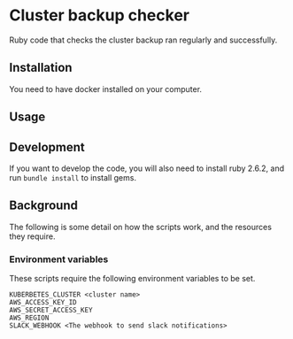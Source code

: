 # Cluster backup checker

Ruby code that checks the cluster backup ran regularly and successfully.

## Installation

You need to have docker installed on your computer.


## Usage



## Development

If you want to develop the code, you will also need to install ruby 2.6.2, and run `bundle install` to install gems.

## Background

The following is some detail on how the scripts work, and the resources they require.

### Environment variables

These scripts require the following environment variables to be set.

```
KUBERBETES_CLUSTER <cluster name>
AWS_ACCESS_KEY_ID
AWS_SECRET_ACCESS_KEY
AWS_REGION
SLACK_WEBHOOK <The webhook to send slack notifications>
```